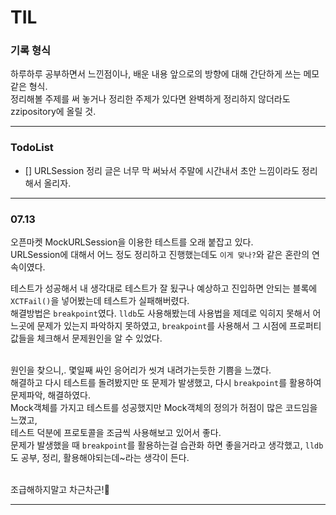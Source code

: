 # TIL
### 기록 형식
하루하루 공부하면서 느낀점이나, 배운 내용 앞으로의 방향에 대해 간단하게 쓰는 메모 같은 형식.   
정리해볼 주제를 써 놓거나 정리한 주제가 있다면 완벽하게 정리하지 않더라도 zzipository에 올릴 것.   

***
### TodoList
- [] URLSession 정리 글은 너무 막 써놔서 주말에 시간내서 초안 느낌이라도 정리해서 올리자.

---
### 07.13
오픈마켓 MockURLSession을 이용한 테스트를 오래 붙잡고 있다.   
URLSession에 대해서 어느 정도 정리하고 진행했는데도 `이게 맞나?`와 같은  혼란의 연속이였다.    <br>

테스트가 성공해서 내 생각대로 테스트가 잘 됬구나 예상하고 진입하면 안되는 블록에 `XCTFail()`을 넣어봤는데 테스트가 실패해버렸다.   
해결방법은 `breakpoint`였다.
`lldb`도 사용해봤는데 사용법을 제데로 익히지 못해서 어느곳에 문제가 있는지 파악하지 못하였고,
`breakpoint`를 사용해서 그 시점에 프로퍼티 값들을 체크해서 문제원인을 알 수 있었다.   
<br>

원인을 찾으니,. 몇일째 싸인 응어리가 씻겨 내려가는듯한 기쁨을 느꼈다.   
해결하고 다시 테스트를 돌려봤지만 또 문제가 발생했고, 다시 `breakpoint`를 활용하여 문제파악, 해결하였다.   
Mock객체를 가지고 테스트를 성공했지만 Mock객체의 정의가 허점이 많은 코드임을 느꼈고,   
테스트 덕분에 프로토콜을 조금씩 사용해보고 있어서 좋다.    
문제가 발생했을 때 `breakpoint`를 활용하는걸 습관화 하면 좋을거라고 생각했고, `lldb`도 공부, 정리, 활용해야되는데~라는 생각이 든다.   
<br>

조급해하지말고 차근차근!💪
***

